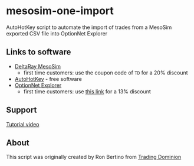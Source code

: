# mesosim-one-import
AutoHotKey script to automate the import of trades from a MesoSim exported CSV file into OptionNet Explorer

## Links to software
- [DeltaRay MesoSim](https://deltaray.io/)
  - first time customers: use the coupon code of `TD` for a 20% discount
- [AutoHotKey](https://www.autohotkey.com/) - free software
- [OptionNet Explorer](https://www.optionnetexplorer.com/)
  - first time customers: use [this link](https://tdom.to/one) for a 13% discount

## Support
[Tutorial video](https://www.youtube.com/watch?v=kqCY-KLo_YQ)

## About
This script was originally created by Ron Bertino from [Trading Dominion](https://tradingdominion.com)
